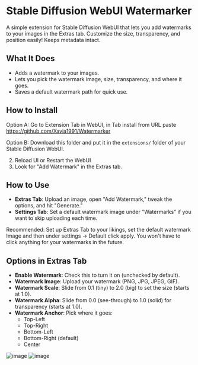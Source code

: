 # Stable Diffusion WebUI Watermarker

A simple extension for Stable Diffusion WebUI that lets you add watermarks to your images in the Extras tab. Customize the size, transparency, and position easily!
Keeps metadata intact. 

## What It Does
- Adds a watermark to your images.
- Lets you pick the watermark image, size, transparency, and where it goes.
- Saves a default watermark path for quick use.

## How to Install
Option A: Go to Extension Tab in WebUI, in Tab install from URL paste https://github.com/Xavia1991/Watermarker
  
Option B: Download this folder and put it in the `extensions/` folder of your Stable Diffusion WebUI.
   
2. Reload UI or Restart the WebUI
3. Look for "Add Watermark" in the Extras tab.

## How to Use
- **Extras Tab**: Upload an image, open "Add Watermark," tweak the options, and hit "Generate."
- **Settings Tab**: Set a default watermark image under "Watermarks" if you want to skip uploading each time.

Recommended:
Set up Extras Tab to your likings, set the default watermark Image and then under settings -> Default click apply.
You won't have to click anything for your watermarks in the future.

## Options in Extras Tab
- **Enable Watermark**: Check this to turn it on (unchecked by default).
- **Watermark Image**: Upload your watermark (PNG, JPG, JPEG, GIF).
- **Watermark Scale**: Slide from 0.1 (tiny) to 2.0 (big) to set the size (starts at 1.0).
- **Watermark Alpha**: Slide from 0.0 (see-through) to 1.0 (solid) for transparency (starts at 1.0).
- **Watermark Anchor**: Pick where it goes:
  - Top-Left
  - Top-Right
  - Bottom-Left
  - Bottom-Right (default)
  - Center

![image](https://github.com/user-attachments/assets/c7ccbf5d-e453-4cbb-b333-c9bde8f9b2c2)
![image](https://github.com/user-attachments/assets/40c7a6f6-4ffe-4b5b-977a-beda2835d98a)
